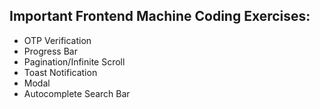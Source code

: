 ## Important Frontend Machine Coding Exercises:

-   OTP Verification
-   Progress Bar
-   Pagination/Infinite Scroll
-   Toast Notification
-   Modal
-   Autocomplete Search Bar

